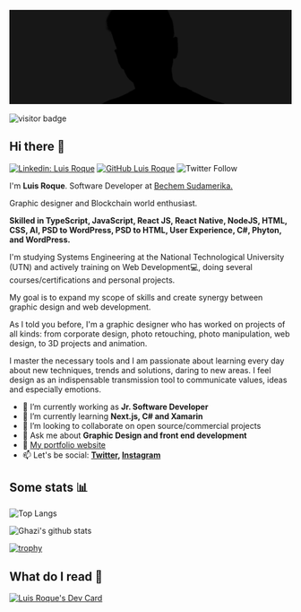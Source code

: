 ![Luis Roque](https://github.com/luisfroquez/luisfroquez/blob/main/assets/zacata%20tw.png?raw=true)
<p><img src="https://visitor-badge.laobi.icu/badge?page_id=luisfroquez" alt="visitor badge"/></p>

## Hi there 👋
[![Linkedin: Luis Roque](https://img.shields.io/badge/-Roque-blue?style=flat-square&logo=Linkedin&logoColor=white&link=https://www.linkedin.com/in/ghazi-khan/)](https://www.linkedin.com/in/luisfroquez/)
[![GitHub Luis Roque](https://img.shields.io/github/followers/luisfroquez?label=follow&style=social)](https://github.com/luisfroquez)
![Twitter Follow](https://img.shields.io/twitter/follow/zacata_dev?style=social)

I'm **Luis Roque**. Software Developer at <a href="https://www.linkedin.com/company/bechem-sudamerika-lubricantes/mycompany/" target="_blank"> Bechem Sudamerika.</a>

Graphic designer and Blockchain world enthusiast.

**Skilled in TypeScript, JavaScript, React JS, React Native, NodeJS, HTML, CSS, AI, PSD to WordPress, PSD to HTML, User Experience, C#, Phyton, and WordPress.**

I'm studying Systems Engineering at the National Technological University (UTN) and actively training on Web Development💻, doing several courses/certifications and personal projects.

My goal is to expand my scope of skills and create synergy between graphic design and web development.

As I told you before, I'm a graphic designer who has worked on projects of all kinds: from corporate design, photo retouching, photo manipulation, web design, to 3D projects and animation.

I master the necessary tools and I am passionate about learning every day about new techniques, trends and solutions, daring to new areas. I feel design as an indispensable transmission tool to communicate values, ideas and especially emotions.

- 🔭 I’m currently working as **Jr. Software Developer**
- 🌱 I’m currently learning **Next.js, C# and Xamarin**
- 👯 I’m looking to collaborate on open source/commercial projects
- 💬 Ask me about **Graphic Design and front end development**
- 💼 [My portfolio website](https://roque-site.vercel.app/)
- 📫 Let's be social:
  **[Twitter](https://twitter.com/zacata_dev), [Instagram](https://instagram.com/luisfroquez)**
    
 ## Some stats 📊

![Top Langs](https://github-readme-stats.vercel.app/api/top-langs/?username=luisfroquez&layout=compact&theme=dark&hide_border=true)

![Ghazi's github stats](https://github-readme-stats.vercel.app/api?username=luisfroquez&show_icons=true&hide_border=true&theme=dark)

[![trophy](https://github-profile-trophy.vercel.app/?username=luisfroquez)](https://github.com/luisfroquez/github-profile-trophy)

## What do I read 👀

<a href="https://app.daily.dev/zacata"><img src="https://api.daily.dev/devcards/d7b4039e7bd0458ea831c66a77b419d8.png?r=sma" width="300" alt="Luis Roque's Dev Card"/></a>
     

<!---
luisfroquez/luisfroquez is a ✨ special ✨ repository because its `README.md` (this file) appears on your GitHub profile.
You can click the Preview link to take a look at your changes.
--->
